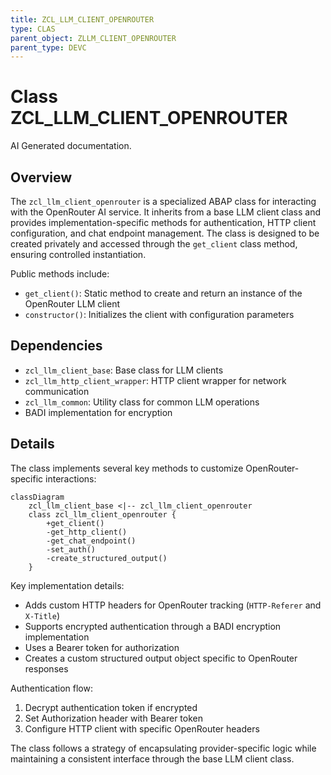 ```yaml
---
title: ZCL_LLM_CLIENT_OPENROUTER
type: CLAS
parent_object: ZLLM_CLIENT_OPENROUTER
parent_type: DEVC
---
```


# Class ZCL_LLM_CLIENT_OPENROUTER

AI Generated documentation.
## Overview
The `zcl_llm_client_openrouter` is a specialized ABAP class for interacting with the OpenRouter AI service. It inherits from a base LLM client class and provides implementation-specific methods for authentication, HTTP client configuration, and chat endpoint management. The class is designed to be created privately and accessed through the `get_client` class method, ensuring controlled instantiation.

Public methods include:
- `get_client()`: Static method to create and return an instance of the OpenRouter LLM client
- `constructor()`: Initializes the client with configuration parameters

## Dependencies
- `zcl_llm_client_base`: Base class for LLM clients
- `zcl_llm_http_client_wrapper`: HTTP client wrapper for network communication
- `zcl_llm_common`: Utility class for common LLM operations
- BADI implementation for encryption

## Details
The class implements several key methods to customize OpenRouter-specific interactions:

```mermaid
classDiagram
    zcl_llm_client_base <|-- zcl_llm_client_openrouter
    class zcl_llm_client_openrouter {
        +get_client()
        -get_http_client()
        -get_chat_endpoint()
        -set_auth()
        -create_structured_output()
    }
```

Key implementation details:
- Adds custom HTTP headers for OpenRouter tracking (`HTTP-Referer` and `X-Title`)
- Supports encrypted authentication through a BADI encryption implementation
- Uses a Bearer token for authorization
- Creates a custom structured output object specific to OpenRouter responses

Authentication flow:
1. Decrypt authentication token if encrypted
2. Set Authorization header with Bearer token
3. Configure HTTP client with specific OpenRouter headers

The class follows a strategy of encapsulating provider-specific logic while maintaining a consistent interface through the base LLM client class.

